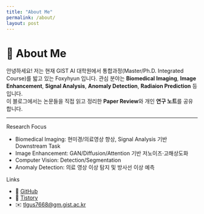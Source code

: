 ```yaml
---
title: "About Me"
permalink: /about/
layout: post
---
```


# 🦊 About Me

안녕하세요! 저는 현재 GIST AI 대학원에서 통합과정(Master/Ph.D. Integrated Course)를 밟고 있는 Foxyhyun 입니다.
관심 분야는 **Biomedical Imaging**, **Image Enhancement**, **Signal Analysis**, **Anomaly Detection**, **Radiaion Prediction** 등입니다.  
이 블로그에서는 논문들을 직접 읽고 정리한 **Paper Review**와 개인 **연구 노트**를 공유합니다.

---

<div class="section-title">Research Focus</div>
<ul class="pretty">
  <li>Biomedical Imaging: 현미경/의료영상 향상, Signal Analysis 기반 Downstream Task</li>
  <li>Image Enhancement: GAN/Diffusion/Attention 기반 저노이즈·고해상도화</li>
  <li>Computer Vision: Detection/Segmentation</li>
  <li>Anomaly Detection: 의료 영상 이상 탐지 및 방사선 이상 예측</li>
</ul>

<div class="section-title">Links</div>
<ul class="link-list">
  <li>🐙 <a href="https://github.com/foxyhyun" target="_blank" rel="noopener">GitHub</a></li>
  <li>📝 <a href="https://foxyprogramming.tistory.com/" target="_blank" rel="noopener">Tistory</a></li>
  <li>✉️ <a href="mailto:tlgus7668@gm.gist.ac.kr">tlgus7668@gm.gist.ac.kr</a></li>
</ul>